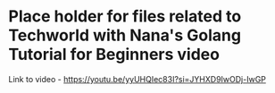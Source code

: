 # Place holder for files related to Techworld with Nana's Golang Tutorial for Beginners video

Link to video - https://youtu.be/yyUHQIec83I?si=JYHXD9IwODj-IwGP


